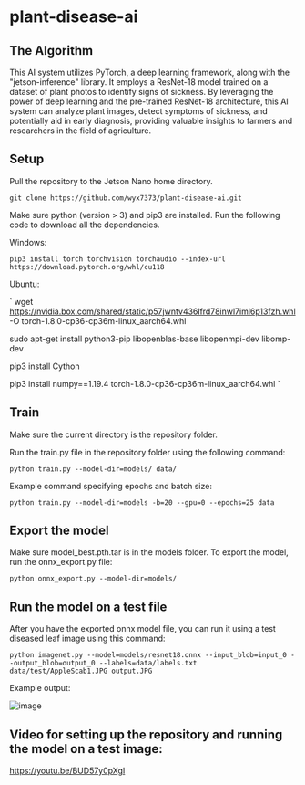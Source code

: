 # plant-disease-ai

## The Algorithm
This AI system utilizes PyTorch, a deep learning framework, along with the "jetson-inference" library. It employs a ResNet-18 model trained on a dataset of plant photos to identify signs of sickness. By leveraging the power of deep learning and the pre-trained ResNet-18 architecture, this AI system can analyze plant images, detect symptoms of sickness, and potentially aid in early diagnosis, providing valuable insights to farmers and researchers in the field of agriculture.

## Setup
Pull the repository to the Jetson Nano home directory.

`
git clone https://github.com/wyx7373/plant-disease-ai.git
`

Make sure python (version > 3) and pip3 are installed. Run the following code to download all the dependencies.

Windows:

`
pip3 install torch torchvision torchaudio --index-url https://download.pytorch.org/whl/cu118
`

Ubuntu:

`
wget https://nvidia.box.com/shared/static/p57jwntv436lfrd78inwl7iml6p13fzh.whl -O torch-1.8.0-cp36-cp36m-linux_aarch64.whl

sudo apt-get install python3-pip libopenblas-base libopenmpi-dev libomp-dev

pip3 install Cython

pip3 install numpy==1.19.4 torch-1.8.0-cp36-cp36m-linux_aarch64.whl
`

## Train
Make sure the current directory is the repository folder.

Run the train.py file in the repository folder using the following command:

`
python train.py --model-dir=models/ data/
`

Example command specifying epochs and batch size:

`
python train.py --model-dir=models -b=20 --gpu=0 --epochs=25 data
`

## Export the model
Make sure model_best.pth.tar is in the models folder. To export the model, run the onnx_export.py file:

`
python onnx_export.py --model-dir=models/
`

## Run the model on a test file
After you have the exported onnx model file, you can run it using a test diseased leaf image using this command:

`
python imagenet.py --model=models/resnet18.onnx --input_blob=input_0 --output_blob=output_0 --labels=data/labels.txt data/test/AppleScab1.JPG output.JPG
`

Example output:

![image](https://github.com/wyx7373/plant-disease-ai/assets/139377134/92f5bd48-16bd-4616-8425-5b8b18d7032d)


## Video for setting up the repository and running the model on a test image:

https://youtu.be/BUD57y0pXgI
